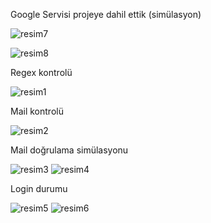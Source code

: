 Google Servisi projeye dahil ettik (simülasyon)

![resim7](https://user-images.githubusercontent.com/108885771/207146290-5a7c9b4d-acd7-423f-bd92-42d8fc165c44.png)

![resim8](https://user-images.githubusercontent.com/108885771/207146294-4402dc18-3657-4db1-bf63-136c84ab238e.png)


Regex kontrolü

![resim1](https://user-images.githubusercontent.com/108885771/207144450-2598c1fd-d552-4d18-92bd-6d7794593291.png)


Mail kontrolü

![resim2](https://user-images.githubusercontent.com/108885771/207144564-8a97dea4-9098-45e5-a112-5caccafb35ef.png)

Mail doğrulama simülasyonu

![resim3](https://user-images.githubusercontent.com/108885771/207144688-49d6d604-60b2-47d2-b57c-9acd1ca54fa8.png)
![resim4](https://user-images.githubusercontent.com/108885771/207144708-127bc69b-9442-4e0e-b0c5-7a88283ef635.png)

Login durumu

![resim5](https://user-images.githubusercontent.com/108885771/207144786-352b7217-96b4-474f-a3b0-e76d64d62373.png)
![resim6](https://user-images.githubusercontent.com/108885771/207144791-e68c5230-b54d-4622-ba37-d19843b42b5e.png)

